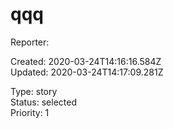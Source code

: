 # qqq

Reporter:   

Created: 2020-03-24T14:16:16.584Z  
Updated: 2020-03-24T14:17:09.281Z

Type: story  
Status: selected  
Priority: 1
